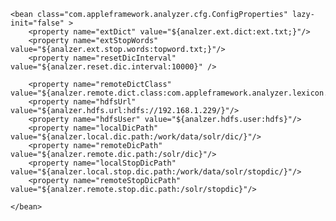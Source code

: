 	<bean class="com.appleframework.analyzer.cfg.ConfigProperties" lazy-init="false" >
		<property name="extDict" value="${analzer.ext.dict:ext.txt;}"/>
		<property name="extStopWords" value="${analzer.ext.stop.words:topword.txt;}"/>
		<property name="resetDicInterval" value="${analzer.reset.dic.interval:10000}" />

		<property name="remoteDictClass" value="${analzer.remote.dict.class:com.appleframework.analyzer.lexicon.HadoopLexicon}"/>
		<property name="hdfsUrl" value="${analzer.hdfs.url:hdfs://192.168.1.229/}"/>
		<property name="hdfsUser" value="${analzer.hdfs.user:hdfs}"/>
		<property name="localDicPath" value="${analzer.local.dic.path:/work/data/solr/dic/}"/>
		<property name="remoteDicPath" value="${analzer.remote.dic.path:/solr/dic}"/>
		<property name="localStopDicPath" value="${analzer.local.stop.dic.path:/work/data/solr/stopdic/}"/>
		<property name="remoteStopDicPath" value="${analzer.remote.stop.dic.path:/solr/stopdic}"/>

	</bean>
